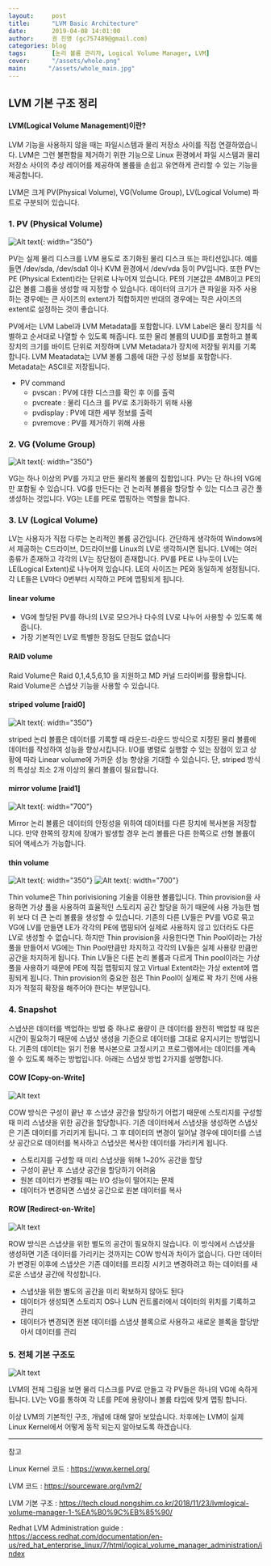 ```yaml
---
layout:     post
title:      "LVM Basic Architecture"
date:       2019-04-08 14:01:00
author:     권 진영 (gc757489@gmail.com)
categories: blog
tags:       [논리 볼륨 관리자, Logical Volume Manager, LVM]
cover:      "/assets/whole.png"
main:      "/assets/whole_main.jpg"
---
```


## LVM 기본 구조 정리

#### LVM(Logical Volume Management)이란?

LVM 기능을 사용하지 않을 때는 파일시스템과 물리 저장소 사이를 직접 연결하였습니다.
LVM은 그런 불편함을 제거하기 위한 기능으로 Linux 환경에서 파일 시스템과 물리 저장소 사이의 추상 레이어를 제공하여 볼륨을 손쉽고 유연하게 관리할 수 있는 기능을 제공합니다.

LVM은 크게 PV(Physical Volume), VG(Volume Group), LV(Logical Volume) 파트로 구분되어 있습니다.

### 1. PV (Physical Volume)

![Alt text](/assets/PV_layout.png){: width="350"}

PV는 실제 물리 디스크를 LVM 용도로 초기화된 물리 디스크 또는 파티션입니다. 예를 들면 /dev/sda, /dev/sda1 이나 KVM 환경에서 /dev/vda 등이 PV입니다. 또한 PV는 PE (Physical Extent)라는 단위로 나누어져 있습니다. PE의 기본값은 4MB이고 PE의 값은 볼륨 그룹을 생성할 때 지정할 수 있습니다. 
데이터의 크기가 큰 파일을 자주 사용하는 경우에는 큰 사이즈의 extent가 적합하지만 반대의 경우에는 작은 사이즈의 extent로 설정하는 것이 좋습니다.

PV에서는 LVM Label과 LVM Metadata를 포함합니다.
LVM Label은 물리 장치를 식별하고 순서대로 나열할 수 있도록 해줍니다. 또한 물리 볼륨의 UUID를 포함하고 블록 장치의 크기를 바이트 단위로 저장하며 LVM Metadata가 장치에 저장될 위치를 기록합니다.
LVM Meatadata는 LVM 볼륨 그룹에 대한 구성 정보를 포함합니다. Metadata는 ASCII로 저장됩니다.

* PV command
  * pvscan : PV에 대한 디스크를 확인 후 이를 출력
  * pvcreate : 물리 디스크 를 PV로 초기화하기 위해 사용
  * pvdisplay : PV에 대한 세부 정보를 출력
  * pvremove : PV를 제거하기 위해 사용

### 2. VG (Volume Group)

![Alt text](/assets/volume_arc.png){: width="350"}

VG는 하나 이상의 PV를 가지고 만든 물리적 볼륨의 집합입니다. PV는 단 하나의 VG에만 포함될 수 있습니다.
VG를 만든다는 건 논리적 볼륨을 할당할 수 있는 디스크 공간 풀 생성하는 것입니다.
VG는 LE를 PE로 맵핑하는 역할을 합니다.

### 3. LV (Logical Volume)

LV는 사용자가 직접 다루는 논리적인 볼륨 공간입니다. 간단하게 생각하여 Windows에서 제공하는 C드라이브, D드라이브를 Linux의 LV로 생각하시면 됩니다.
LV에는 여러 종류가 존재하고 각각의 LV는 장단점이 존재합니다. PV를 PE로 나누듯이 LV는 LE(Logical Extent)로 나누어져 있습니다. LE의 사이즈는 PE와 동일하게 설정됩니다. 각 LE들은 LV마다 0번부터 시작하고 PE에 맵핑되게 됩니다.

#### linear volume
  * VG에 할당된 PV를 하나의 LV로 모으거나 다수의 LV로 나누어 사용할 수 있도록 해줍니다.
  * 가장 기본적인 LV로 특별한 장점도 단점도 없습니다

#### RAID volume
Raid Volume은 Raid 0,1,4,5,6,10 을 지원하고 MD 커널 드라이버를 활용합니다. Raid Volume은 스냅샷 기능을 사용할 수 있습니다.

#### striped volume [raid0]

![Alt text](/assets/stripe_lv.png){: width="350"}

striped 논리 볼륨은 데이터를 기록할 때 라운드-라운드 방식으로 지정된 물리 볼륨에 데이터를 작성하여 성능을 향상시킵니다.
I/O를 병렬로 실행할 수 있는 장점이 있고 상황에 따라 Linear volume에 가까운 성능 향상을 기대할 수 있습니다.
단, striped 방식의 특성상 최소 2개 이상의 물리 볼륨이 필요합니다.

#### mirror volume [raid1]

![Alt text](/assets/mirror_lv_extent.png){: width="700"}

Mirror 논리 볼륨은 데이터의 안정성을 위하여 데이터를 다른 장치에 복사본을 저장합니다. 만약 한쪽의 장치에 장애가 발생할 경우 논리 볼륨은 다른 한쪽으로 선형 볼륨이 되어 액세스가 가능합니다. 

#### thin volume

![Alt text](/assets/thin_compare_linear.png){: width="350"}
![Alt text](/assets/thin_compare_thin.png){: width="700"}

Thin volume은 Thin porivisioning 기술을 이용한 볼륨입니다. Thin provision을 사용하면 가상 풀을 사용하여 효율적인 스토리지 공간 할당을 하기 때문에 사용 가능한 범위 보다 더 큰 논리 볼륨을 생성할 수 있습니다. 
기존의 다른 LV들은 PV를 VG로 묶고 VG에 LV를 만들면 LE가 각각의 PE에 맵핑되어 실제로 사용하지 않고 있더라도 다른 LV로 생성할 수 없습니다.
하지만 Thin provision을 사용한다면 Thin Pool이라는 가상 풀을 만들어서 VG에는 Thin Pool만큼만 차지하고 각각의 LV들은 실제 사용량 만큼만 공간을 차지하게 됩니다. Thin LV들은 다른 논리 볼륨과 다르게 Thin pool이라는 가상풀을 사용하기 때문에 PE에 직접 맵핑되지 않고 Virtual Extent라는 가상 extent에 맵핑되게 됩니다.
Thin provision의 중요한 점은 Thin Pool이 실제로 꽉 차기 전에 사용자가 적절히 확장을 해주어야 한다는 부분입니다.

### 4. Snapshot
스냅샷은 데이터를 백업하는 방법 중 하나로 용량이 큰 데이터를 완전히 백업할 때 많은 시간이 필요하기 때문에 스냅샷 생성을 기준으로
데이터를 그대로 유지시키는 방법입니다. 기존의 데이터는 읽기 전용 복사본으로 고정시키고 프로그램에서는 데이터를 계속 쓸 수 있도록 해주는 방법입니다.
아래는 스냅샷 방법 2가지를 설명합니다.

#### COW [Copy-on-Write]
![Alt text](/assets/snapshot_cow.png)

COW 방식은 구성이 끝난 후 스냅샷 공간을 할당하기 어렵기 때문에 스토리지를 구성할 때 미리 스냅샷을 위한 공간을 할당합니다. 
기존 데이터에서 스냅샷을 생성하면 스냅샷은 기존 데이터를 가리키게 됩니다. 그 후 데이터의 변경이 일어날 경우에 데이터를 스냅샷 공간으로
데이터를 복사하고 스냅샷은 복사한 데이터를 가리키게 됩니다.

  * 스토리지를 구성할 때 미리 스냅샷을 위해 1~20% 공간을 할당
  * 구성이 끝난 후 스냅샷 공간을 할당하기 어려움
  * 원본 데이터가 변경될 때는 I/O 성능이 떨어지는 문제
  * 데이터가 변경되면 스냅샷 공간으로 원본 데이터를 복사

#### ROW [Redirect-on-Write]
![Alt text](/assets/snapshot_row.png)

ROW 방식은 스냅샷을 위한 별도의 공간이 필요하지 않습니다. 이 방식에서 스냅샷을 생성하면 기존 데이터를 가리키는 것까지는 COW 방식과 차이가 없습니다.
다만 데이터가 변경된 이후에 스냅샷은 기존 데이터를 프리징 시키고 변경하려고 하는 데이터를 새로운 스냅샷 공간에 작성합니다.

  * 스냅샷을 위한 별도의 공간을 미리 확보하지 않아도 된다
  * 데이터가 생성되면 스토리지 OS나 LUN 컨트롤러에서 데이터의 위치를 기록하고 관리
  * 데이터가 변경되면 원본 데이터를 스냅샷 블록으로 사용하고 새로운 블록을 할당받아서 데이터를 관리

### 5. 전체 기본 구조도

![Alt text](/assets/whole.png)

LVM의 전체 그림을 보면 물리 디스크를 PV로 만들고 각 PV들은 하나의 VG에 속하게 됩니다. LV는 VG를 통하여 각 LE를 PE에 용량이나 볼륨 타입에 맞게 맵핑 합니다. 

이상 LVM의 기본적인 구조, 개념에 대해 알아 보았습니다.
차후에는 LVM이 실제 Linux Kernel에서 어떻게 동작 되는지 알아보도록 하겠습니다.

- - -
참고

Linux Kernel 코드 : https://www.kernel.org/

LVM 코드 : https://sourceware.org/lvm2/

LVM 기본 구조 : https://tech.cloud.nongshim.co.kr/2018/11/23/lvmlogical-volume-manager-1-%EA%B0%9C%EB%85%90/

Redhat LVM Administration guide : https://access.redhat.com/documentation/en-us/red_hat_enterprise_linux/7/html/logical_volume_manager_administration/index
